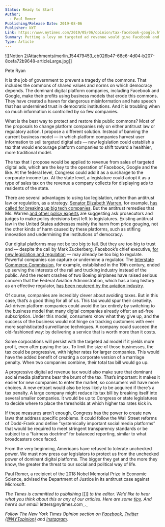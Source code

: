 ```yaml
---
Status: Ready to Start
Author:
  - Paul Romer
Publishing/Release Date: 2019-08-06
Publisher: NYT
Link: https://www.nytimes.com/2019/05/06/opinion/tax-facebook-google.html
Summary: Putting a levy on targeted ad revenue would give Facebook and Google a real incentive to change their dangerous business models.
Type: Article
---
```

![[Notion 2/Attachments/merlin_154479453_cb026b47-68c6-4d04-b207-8cefa72b9648-articleLarge.jpg]]

Pete Ryan

It is the job of government to prevent a tragedy of the commons. That includes the commons of shared values and norms on which democracy depends. The dominant digital platform companies, including Facebook and Google, make their profits using business models that erode this commons. They have created a haven for dangerous misinformation and hate speech that has undermined trust in democratic institutions. And it is troubling when so much information is controlled by so few companies.

What is the best way to protect and restore this public commons? Most of the proposals to change platform companies rely on either antitrust law or regulatory action. I propose a different solution. Instead of banning the current business model — in which platform companies harvest user information to sell targeted digital ads — new legislation could establish a tax that would encourage platform companies to shift toward a healthier, more traditional model.

The tax that I propose would be applied to revenue from sales of targeted digital ads, which are the key to the operation of Facebook, Google and the like. At the federal level, Congress could add it as a surcharge to the corporate income tax. At the state level, a legislature could adopt it as a type of sales tax on the revenue a company collects for displaying ads to residents of the state.

There are several advantages to using tax legislation, rather than antitrust law or regulation, as a strategy. [Senator Elizabeth Warren,](https://medium.com/@teamwarren/heres-how-we-can-break-up-big-tech-9ad9e0da324c) for example, [has called for breaking up big tech companies](https://www.nytimes.com/2019/03/08/us/politics/elizabeth-warren-amazon.html?module=inline). But the antitrust remedies that Ms. Warren [and other policy experts](https://www.nytimes.com/2018/11/10/opinion/sunday/fascism-economy-monopoly.html?module=inline) are suggesting ask prosecutors and judges to make policy decisions best left to legislatures. Existing antitrust law in the United States addresses mainly the harm from price gouging, not the other kinds of harm caused by these platforms, such as stifling innovation and undermining the institutions of democracy.

Our digital platforms may not be too big to fail. But they are too big to trust and — despite the call by Mark Zuckerberg, Facebook’s chief executive, [for new legislation and regulation](https://www.nytimes.com/2019/03/30/technology/mark-zuckerberg-facebook-regulation-explained.html?module=inline) — may already be too big to regulate. Powerful companies can capture or undermine a regulator. The [Interstate Commerce Commission](https://www.nytimes.com/1994/07/31/us/interstate-commerce-commission-comes-under-siege-in-congress.html?module=inline), for example, established in the 19th century, ended up serving the interests of the rail and trucking industry instead of the public. And the recent crashes of two Boeing airplanes have raised serious concern that the Federal Aviation Administration, which has a long history as an effective regulator, [has been neutered by the aviation industry](https://www.nytimes.com/2019/03/26/us/politics/boeing-faa.html?module=inline).

Of course, companies are incredibly clever about avoiding taxes. But in this case, that’s a good thing for all of us. This tax would spur their creativity. Ad-driven platform companies could avoid the tax entirely by switching to the business model that many digital companies already offer: an ad-free subscription. Under this model, consumers know what they give up, and the success of the business would not hinge on tracking customers with ever more sophisticated surveillance techniques. A company could succeed the old-fashioned way: by delivering a service that is worth more than it costs.

Some corporations will persist with the targeted ad model if it yields more profit, even after paying the tax. To limit the size of those businesses, the tax could be progressive, with higher rates for larger companies. This would have the added benefit of creating a corporate version of a marriage penalty. When two companies combine, their total tax bill would go up.

A progressive digital ad revenue tax would also make sure that dominant social media platforms bear the brunt of the tax. That’s important: It makes it easier for new companies to enter the market, so consumers will have more choices. A new entrant would also be less likely to be acquired if there’s a tax penalty. A large company might reduce its tax bill by breaking itself into several smaller companies. It would be up to Congress or state legislatures to decide where to place the thresholds at which higher tax rates kick in.

If these measures aren’t enough, Congress has the power to create new laws that address specific problems. It could follow the Wall Street reforms of Dodd-Frank and define “systemically important social media platforms” that would be required to meet stringent transparency standards or be subject to a “fairness doctrine” for balanced reporting, similar to what broadcasters once faced.

From the very beginning, Americans have refused to tolerate unchecked power. We must now press our legislators to protect us from the unchecked power of dominant digital platforms. The bigger they get and the more they know, the greater the threat to our social and political way of life.

Paul Romer, a recipient of the 2018 Nobel Memorial Prize in Economic Science, advised the Department of Justice in its antitrust case against Microsoft.

_The Times is committed to publishing_ [[]] _to the editor. We’d like to hear what you think about this or any of our articles. Here are some_ [_tips_](https://help.nytimes.com/hc/en-us/articles/115014925288-How-to-submit-a-letter-to-the-editor)_. And here’s our email:_ letters@nytimes.com_._

_Follow The New York Times Opinion section on_ [_Facebook_](https://www.facebook.com/nytopinion)_,_ [_Twitter (@NYTopinion)_](http://twitter.com/NYTOpinion) _and_ [_Instagram_](https://www.instagram.com/nytopinion/)_._